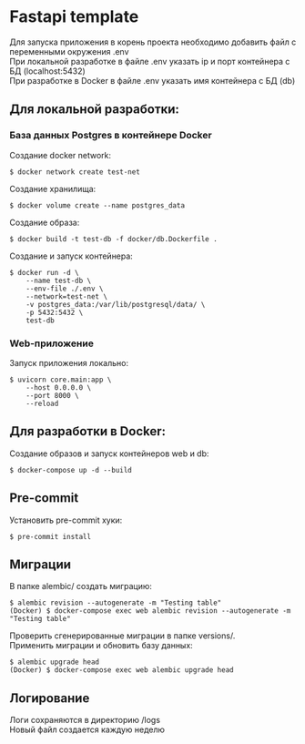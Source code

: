 # Fastapi template
Для запуска приложения в корень проекта необходимо добавить файл с переменными окружения .env  
При локальной разработке в файле .env указать ip и порт контейнера с БД (localhost:5432)  
При разработке в Docker в файле .env указать имя контейнера с БД (db)  


## Для локальной разработки:
### База данных Postgres в контейнере Docker
Создание docker network:
```
$ docker network create test-net
```
Создание хранилища:
```
$ docker volume create --name postgres_data
```
Создание образа:
```
$ docker build -t test-db -f docker/db.Dockerfile .
```
Создание и запуск контейнера:
```
$ docker run -d \
    --name test-db \
    --env-file ./.env \
    --network=test-net \
    -v postgres_data:/var/lib/postgresql/data/ \
    -p 5432:5432 \
    test-db
```

### Web-приложение
Запуск приложения локально:
```
$ uvicorn core.main:app \
    --host 0.0.0.0 \
    --port 8000 \
    --reload
```

## Для разработки в Docker:
Создание образов и запуск контейнеров web и db:
```
$ docker-compose up -d --build
```

## Pre-commit
Установить pre-commit хуки:
```
$ pre-commit install
```

## Миграции
В папке alembic/ создать миграцию:
```
$ alembic revision --autogenerate -m "Testing table"
(Docker) $ docker-compose exec web alembic revision --autogenerate -m "Testing table"
```
Проверить сгенерированные миграции в папке versions/.  
Применить миграции и обновить базу данных:
```
$ alembic upgrade head
(Docker) $ docker-compose exec web alembic upgrade head
```

## Логирование
Логи сохраняются в директорию /logs  
Новый файл создается каждую неделю